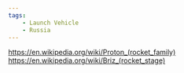 ```yaml
---
tags:
    - Launch Vehicle
    - Russia
---
```


https://en.wikipedia.org/wiki/Proton_(rocket_family)
https://en.wikipedia.org/wiki/Briz_(rocket_stage)